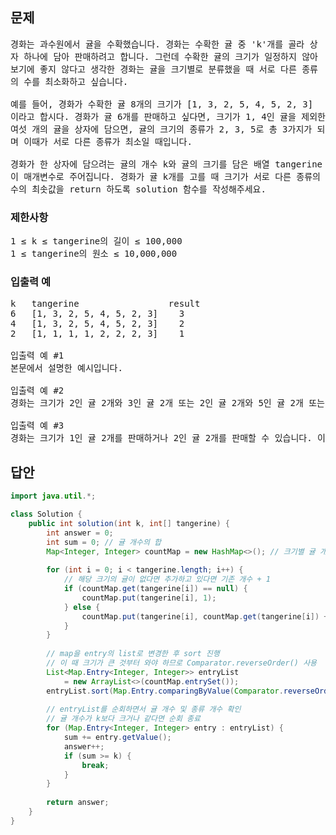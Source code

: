 ## 문제
<pre style="white-space: pre-wrap;">
경화는 과수원에서 귤을 수확했습니다. 경화는 수확한 귤 중 'k'개를 골라 상자 하나에 담아 판매하려고 합니다. 그런데 수확한 귤의 크기가 일정하지 않아 보기에 좋지 않다고 생각한 경화는 귤을 크기별로 분류했을 때 서로 다른 종류의 수를 최소화하고 싶습니다.

예를 들어, 경화가 수확한 귤 8개의 크기가 [1, 3, 2, 5, 4, 5, 2, 3] 이라고 합시다. 경화가 귤 6개를 판매하고 싶다면, 크기가 1, 4인 귤을 제외한 여섯 개의 귤을 상자에 담으면, 귤의 크기의 종류가 2, 3, 5로 총 3가지가 되며 이때가 서로 다른 종류가 최소일 때입니다.

경화가 한 상자에 담으려는 귤의 개수 k와 귤의 크기를 담은 배열 tangerine이 매개변수로 주어집니다. 경화가 귤 k개를 고를 때 크기가 서로 다른 종류의 수의 최솟값을 return 하도록 solution 함수를 작성해주세요.
</pre>

### 제한사항

<pre>
1 ≤ k ≤ tangerine의 길이 ≤ 100,000
1 ≤ tangerine의 원소 ≤ 10,000,000
</pre>

### 입출력 예
<pre>
k	tangerine                 result
6	[1, 3, 2, 5, 4, 5, 2, 3]	3
4	[1, 3, 2, 5, 4, 5, 2, 3]	2
2	[1, 1, 1, 1, 2, 2, 2, 3]	1

입출력 예 #1
본문에서 설명한 예시입니다.

입출력 예 #2
경화는 크기가 2인 귤 2개와 3인 귤 2개 또는 2인 귤 2개와 5인 귤 2개 또는 3인 귤 2개와 5인 귤 2개로 귤을 판매할 수 있습니다. 이때의 크기 종류는 2가지로 이 값이 최소가 됩니다.

입출력 예 #3
경화는 크기가 1인 귤 2개를 판매하거나 2인 귤 2개를 판매할 수 있습니다. 이때의 크기 종류는 1가지로, 이 값이 최소가 됩니다.
</pre>


## 답안
```java
import java.util.*;

class Solution {
    public int solution(int k, int[] tangerine) {
        int answer = 0;
        int sum = 0; // 귤 개수의 합
        Map<Integer, Integer> countMap = new HashMap<>(); // 크기별 귤 개수를 저장할 map
        
        for (int i = 0; i < tangerine.length; i++) {
            // 해당 크기의 귤이 없다면 추가하고 있다면 기존 개수 + 1
            if (countMap.get(tangerine[i]) == null) {
                countMap.put(tangerine[i], 1);
            } else {
                countMap.put(tangerine[i], countMap.get(tangerine[i]) + 1);
            }
        }
        
        // map을 entry의 list로 변경한 후 sort 진행
        // 이 때 크기가 큰 것부터 와야 하므로 Comparator.reverseOrder() 사용
        List<Map.Entry<Integer, Integer>> entryList
            = new ArrayList<>(countMap.entrySet());
        entryList.sort(Map.Entry.comparingByValue(Comparator.reverseOrder()));
        
        // entryList를 순회하면서 귤 개수 및 종류 개수 확인
        // 귤 개수가 k보다 크거나 같다면 순회 종료
        for (Map.Entry<Integer, Integer> entry : entryList) {
            sum += entry.getValue();
            answer++;
            if (sum >= k) {
                break;
            }
        }
        
        return answer;
    }
}
```